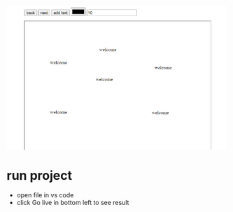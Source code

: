![img](./img/card.PNG)

# run project

- open file in vs code
- click Go live in bottom left to see result
